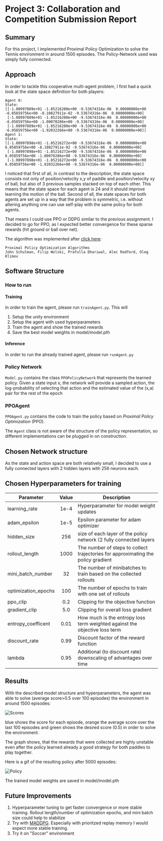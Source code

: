# Project 3: Collaboration and Competition Submission Report

## Summary

For this project, I implemented Proximal Policy Optimization to solve the Tennis environment in around 1500 episodes. 
The Policy-Network used was simply fully connected.

## Approach

In order to tackle this cooperative multi-agent problem, I first had a quick look at the state space definition for both players:

```buildoutcfg
Agent 0: 
State: 
[[-1.08997889e+01 -1.85216200e+00 -9.53674316e-06  0.00000000e+00 -6.05859756e+00 -8.10827911e-02 -9.53674316e-06  0.00000000e+00]
 [-1.08997889e+01 -1.85216200e+00 -9.53674316e-06  0.00000000e+00 -6.05859756e+00 -1.00070286e+00 -9.53674316e-06  0.00000000e+00]
 [-1.08997889e+01 -1.85216200e+00 -9.53674316e-06  0.00000000e+00 -6.05859756e+00 -1.92032266e+00 -9.53674316e-06  0.00000000e+00]]
Agent 1: 
State: 
[[-1.08997898e+01 -1.85216272e+00 -9.53674316e-06  0.00000000e+00  6.05859756e+00 -8.10827911e-02 -9.53674316e-06  0.00000000e+00]
 [-1.08997898e+01 -1.85216272e+00 -9.53674316e-06  0.00000000e+00  6.05859756e+00 -1.00070286e+00 -9.53674316e-06  0.00000000e+00]
 [-1.08997898e+01 -1.85216272e+00 -9.53674316e-06  0.00000000e+00  6.05859756e+00 -1.92032266e+00 -9.53674316e-06  0.00000000e+00]]
```

I noticed that first of all, in contrast to the description, the state space consists not only of
position/velocity x,y of paddle and position/velocity xy of ball, but also of 3 previous samples stacked on top of each other. 
This means that the state space for each agent is 24 and it should improve learning the motion of the ball.
Second of all, the state spaces for both agents are set up in a way that the problem is symmetric, 
i.e. without altering anything one can use self-play with the same policy for both agents.

That means I could use PPO or DDPG similar to the previous assignment. 
I decided to go for PPO, as I expected better convergence for these sparse rewards (hit ground or ball over net). 
 
The algorithm was implemented after [click here](https://arxiv.org/abs/1707.06347):
 
```
Proximal Policy Optimization Algorithms
John Schulman, Filip Wolski, Prafulla Dhariwal, Alec Radford, Oleg Klimov

```

## Software Structure

### How to run

#### Training 
In order to train the agent, please run ```trainAgent.py```. This will
1. Setup the unity environment
2. Setup the agent with used hyperparameters
3. Train the agent and show the trained rewards
4. Save the best model weights in model/model.pth

#### Inference
In order to run the already trained agent, please run ```runAgent.py```

### Policy Network 
```Model.py``` contains the class ```PPOPolicyNetwork``` that represents the learned policy. 
Given a state input x, the network will provide a sampled action, the log-probability of selecting that action 
and the estimated value of the (x,a) pair for the rest of the epoch 

### PPOAgent
```PPOAgent.py``` contains the code to train the policy based on *Proximal Policy Optimization* (PPO). 

The ```Agent``` class is not aware of the structure of the policy representation, so different implementations can be plugged in on construction. 

## Chosen Network structure
As the state and action space are both relatively small, I decided to use a fully connected layers with 2 hidden layers with 256 neurons each.

## Chosen Hyperparameters for training

| Parameter           | Value         |   Description                                                                     | 
| -------------       |:-------------:| -------------------------------------------------------------------------------   | 
| learning_rate       | 1e-4          | Hyperparameter for model weight updates                                           |
| adam_epsilon        | 1e-5          | Epsilon parameter for adam optimizer                                              | 
| hidden_size         | 256           | size of each layer of the policy network (2 fully connected layers                |   
| rollout_length      | 1000          | The number of steps to collect trajectories for approximating the policy gradient | 
| mini_batch_number   | 32            | The number of minibatches to train based on the collected rollouts                | 
| optimization_epochs | 100           | The number of epochs to train with one set of rollouts                            |
| ppo_clip            | 0.2           | Clipping for the objective function                                               |
| gradient_clip       | 5.0           | Clipping for overall loss gradient                                                |
| entropy_coefficent  | 0.01          | How much is the entropy loss term weighted against the objective loss term        | 
| discount_rate       | 0.99          | Discount factor of the reward function                                            |
| lambda              | 0.95          | Additional (to discount rate) downscaling of advantages over time                 |

## Results

With the described model structure and hyperparameters, 
the agent was able to solve (average score>0.5 over 100 episodes) the environment in around 1500 episodes:

![Scores](imgs/scores.png)

blue shows the score for each episode, orange the average score over the last 100 episodes and 
green shows the desired score (0.5) in order to solve the environment.

The graph shows, that the rewards that were collected are highly unstable even after the policy learned 
already a good strategy for both paddles to play together.  

Here is a gif of the resulting policy after 5000 episodes:

![Policy](imgs/tennis.gif)

The trained model weights are saved in model/model.pth

## Future Improvements

1. Hyperparameter tuning to get faster convergence or more stable training. Rollout length/number of optimization epochs, 
and mini batch size could help to stabilize
1. Try with [MADDPG](https://arxiv.org/abs/1706.02275). Especially with prioritzed replay memory I would expect more stable training.
1. Try it on "Soccer" environment